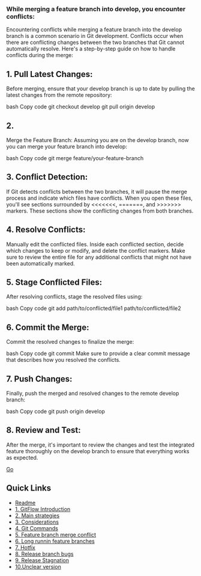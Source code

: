 ### While merging a feature branch into develop, you encounter conflicts: 

Encountering conflicts while merging a feature branch into the develop branch is a common scenario in Git development. Conflicts occur when there are conflicting changes between the two branches that Git cannot automatically resolve. Here's a step-by-step guide on how to handle conflicts during the merge:

## 1. Pull Latest Changes: 

Before merging, ensure that your develop branch is up to date by pulling the latest changes from the remote repository:

bash
Copy code
git checkout develop
git pull origin develop

## 2. 

Merge the Feature Branch: Assuming you are on the develop branch, now you can merge your feature branch into develop:

bash
Copy code
git merge feature/your-feature-branch

## 3. Conflict Detection: 

If Git detects conflicts between the two branches, it will pause the merge process and indicate which files have conflicts. When you open these files, you'll see sections surrounded by <<<<<<<, =======, and >>>>>>> markers. These sections show the conflicting changes from both branches.

## 4. Resolve Conflicts:

Manually edit the conflicted files. Inside each conflicted section, decide which changes to keep or modify, and delete the conflict markers.
Make sure to review the entire file for any additional conflicts that might not have been automatically marked.

## 5. Stage Conflicted Files: 

After resolving conflicts, stage the resolved files using:

bash
Copy code
git add path/to/conflicted/file1 path/to/conflicted/file2

## 6. Commit the Merge: 
Commit the resolved changes to finalize the merge:

bash
Copy code
git commit
Make sure to provide a clear commit message that describes how you resolved the conflicts.

## 7. Push Changes:
Finally, push the merged and resolved changes to the remote develop branch:

bash
Copy code
git push origin develop

## 8. Review and Test:

After the merge, it's important to review the changes and test the integrated feature thoroughly on the develop branch to ensure that everything works as expected.

[Go](long-runninFeatureBranches.md)

## Quick Links

- [Readme](README.md)
- [1. GitFlow Introduction](GitFlowIntroduction.md)
- [2. Main strategies](Mainstrategies.md)
- [3. Considerations](considerations.md)
- [4. Git Commands](GitCommands.md)
- [5. Feature branch merge conflict](featureBranchMergeConflict.md)
- [6. Long runnin feature branches](longrunninFeatureBranches.md)
- [7. Hotfix](mergingHotFixintoDevelo.md)
- [8. Release branch bugs](releaseBranchBugs.md)
- [9. Release Stagnation](releaseStagnation.md)
- [10.Unclear version](unclearVersioning.md)